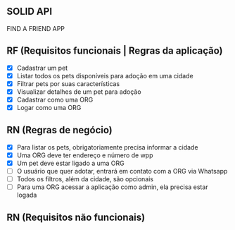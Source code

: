 ## SOLID API

FIND A FRIEND APP

## RF (Requisitos funcionais | Regras da aplicação)

- [x] Cadastrar um pet
- [x] Listar todos os pets disponíveis para adoção em uma cidade
- [x] Filtrar pets por suas características
- [x] Visualizar detalhes de um pet para adoção
- [x] Cadastrar como uma ORG
- [x] Logar como uma ORG

## RN (Regras de negócio)

- [x] Para listar os pets, obrigatoriamente precisa informar a cidade
- [x] Uma ORG deve ter endereço e número de wpp
- [x] Um pet deve estar ligado a uma ORG
- [ ] O usuário que quer adotar, entrará em contato com a ORG via Whatsapp
- [ ] Todos os filtros, além da cidade, são opcionais
- [ ] Para uma ORG acessar a aplicação como admin, ela precisa estar logada

## RN (Requisitos não funcionais)

